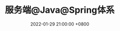---
layout: post
title: 服务端@Java@Spring体系
date: 2022-01-29 21:00:00 +0800
categories: 【服务端】
tag: 【Java】
---
